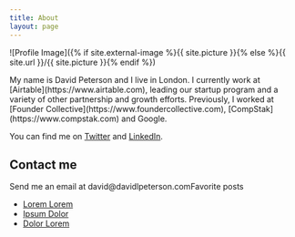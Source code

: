 ```yaml
---
title: About
layout: page
---
```

![Profile Image]({% if site.external-image %}{{ site.picture }}{% else %}{{ site.url }}/{{ site.picture }}{% endif %})

<p>My name is David Peterson and I live in London. I currently work at [Airtable](https://www.airtable.com), leading our startup program and a variety of other partnership and growth efforts. Previously, I worked at [Founder Collective](https://www.foundercollective.com), [CompStak](https://www.compstak.com) and Google.

You can find me on [Twitter](https://www.twitter.com/edavidpeterson) and [LinkedIn](https://www.linkedin.com/in/david-peterson-82241819/).</p>

<h2>Contact me</h2>

<p>Send me an email at david@davidlpeterson.com</p?

<h2>Favorite posts</h2>

<ul>
	<li><a href="https://github.com/">Lorem Lorem</a></li>
	<li><a href="https://github.com/">Ipsum Dolor</a></li>
	<li><a href="https://github.com/">Dolor Lorem</a></li>
</ul>
